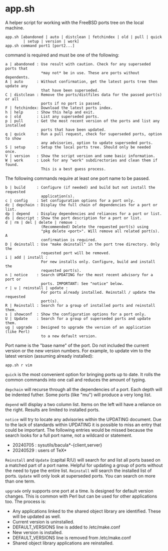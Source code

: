 # app.sh

A helper script for working with the FreeBSD ports tree on the local machine.

	app.sh [abandoned | auto | distclean | fetchindex | old | pull | quick 
            | setup | version | work]
	app.sh command port1 [port2...]

command is required and must be one of the following:

    a | abandoned : Use result with caution. Check for any superseded ports that 
                    *may not* be in use. These are ports without dependents.
    A | auto      : Without confirmation, get the latest ports tree then update any
                    that have been superseded.
    C | distclean : Remove the ports/distfiles data for the passed port(s) or all
                    ports if no port is passed.
    F | fetchindex: Download the latest ports index.
    h | help      : Show this help and exit.
    o | old       : List any superseded ports.
    p | pull      : Get the most recent version of the ports and list any installed
                    ports that have been updated.
    q | quick     : Run a pull request, check for superseded ports, option to show
                    any advisories, option to update superseded ports.
    S | setup     : Setup the local ports tree. Should only be needed once.
    V | version   : Show the script version and some basic information.
    W | work      : Look for any "work" subdirectories and clean them if found.
                    This is a best guess process.

The following commands require at least one port name to be passed.

    b | build     : Configure (if needed) and build but not install the requested
                    application(s).
    c | config    : Set configuration options for a port only.
    dc | depchain : Display the full chain of dependencies for a port or list.
    dp | depend   : Display dependencies and reliances for a port or list.
    ds | descript : Show the port description for a port or list.
    d | rm | del | delete | remove :
                    (Recommended) Delete the requested port(s) using
                    "pkg delete <port>". Will remove all related port(s). A
                    confirmation is required.
    D | deinstall : Use "make deinstall" in the port tree directory. Only the
                    requested port will be removed.
    i | add | install :
                    For new installs only. Configure, build and install the
                    requested port(s).
    n | notice    : Search UPDATING for the most recent advisory for a port or
                    ports. IMPORTANT: See "notice" below.
    r | u | reinstall | update :
                    For ports already installed. Reinstall / update the requested 
                    port(s).
    R | Reinstall : Search for a group of installed ports and reinstall them.
    s | showconf  : Show the configuration options for a port only.
    U | Update    : Search for a group of superseded ports and update them.
    ug | upgrade  : Designed to upgrade the version of an application (like Perl)
                    to a new default version.


Port name is the "base name" of the port. Do not included the current version
or the new version numbers. For example, to update vim to the latest version 
(assuming already installed):

    app.sh r vim

`quick` is the most convenient option for bringing ports up to date. It rolls
the common commands into one call and reduces the amount of typing.

`depchain` will recurse through all the dependencies of a port. Each depth
will be indented futher. Some ports (like "mu") will produce a very long list.

`depend` will display a two column list. Items on the left will have a reliance
on the right. Results are limited to installed ports.

`notice` will try to locate any advisories within the UPDATING document. Due
to the lack of standards within UPDATING it is possible to miss an entry that
could be important. The following entries would be missed because the search
looks for a full port name, not a wildcard or statement.
 - 20240705 : sysutils/bacula\*-{client,server}
 - 20240529 : users of TeX\*

`Reinstall` and `Update` (capital R/U) will search for and list all ports based
on a matched part of a port name. Helpful for updating a group of ports without
the need to type the entire list. `Reinstall` will search the installed list of
ports. `Update` will only look at superseded ports. You can search on more than
one term.

`upgrade` only supports one port at a time. Is designed for default version 
changes. This is common with Perl but can be used for other applications too.
The process is:
 - Any applications linked to the shared object library are identified. These 
   will be updated as well.
 - Current version is uninstalled.
 - DEFAULT_VERSIONS line is added to /etc/make.conf
 - New version is installed.
 - DEFAULT_VERSIONS line is removed from /etc/make.conf
 - Shared object library applications are reinstalled.


